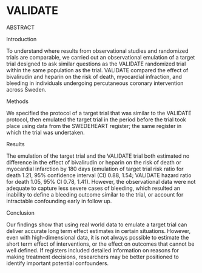 # VALIDATE

ABSTRACT

Introduction

To understand where results from observational studies and randomized trials are comparable, we carried out an observational emulation of a target trial designed to ask similar questions as the VALIDATE randomized trial within the same population as the trial. VALIDATE compared the effect of bivalirudin and heparin on the risk of death, myocardial infraction, and bleeding in individuals undergoing percutaneous coronary intervention across Sweden.


Methods

We specified the protocol of a target trial that was similar to the VALIDATE protocol, then emulated the target trial in the period before the trial took place using data from the SWEDEHEART register; the same register in which the trial was undertaken.


Results 

The emulation of the target trial and the VALIDATE trial both estimated no difference in the effect of bivalirudin or heparin on the risk of death or myocardial infarction by 180 days (emulation of target trial risk ratio for death 1.21, 95% confidence interval (CI) 0.88, 1.54; VALIDATE hazard ratio for death 1.05, 95% CI 0.78, 1.41). However, the observational data were not adequate to capture less severe cases of bleeding, which resulted an inability to define a bleeding outcome similar to the trial, or account for intractable confounding early in follow up.


Conclusion

Our findings show that using real world data to emulate a target trial can deliver accurate long term effect estimates in certain situations. However, even with high-dimensional data, it is not always possible to estimate the short term effect of interventions, or the effect on outcomes that cannot be well defined. If registers included detailed information on reasons for making treatment decisions, researchers may be better positioned to identify important potential confounders. 
